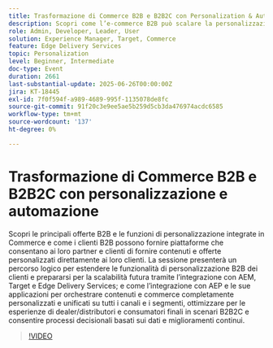 ```yaml
---
title: Trasformazione di Commerce B2B e B2B2C con Personalization & Automation
description: Scopri come l’e-commerce B2B può scalare la personalizzazione utilizzando AEM, Target e AEP per ottimizzare le esperienze B2B2C e promuovere contenuti e offerte unificati e basati sui dati.
role: Admin, Developer, Leader, User
solution: Experience Manager, Target, Commerce
feature: Edge Delivery Services
topic: Personalization
level: Beginner, Intermediate
doc-type: Event
duration: 2661
last-substantial-update: 2025-06-26T00:00:00Z
jira: KT-18445
exl-id: 7f0f594f-a989-4689-995f-1135078de8fc
source-git-commit: 91f20c3e9ee5ae5b259d5cb3da476974acdc6585
workflow-type: tm+mt
source-wordcount: '137'
ht-degree: 0%

---
```


# Trasformazione di Commerce B2B e B2B2C con personalizzazione e automazione

Scopri le principali offerte B2B e le funzioni di personalizzazione integrate in Commerce e come i clienti B2B possono fornire piattaforme che consentano ai loro partner e clienti di fornire contenuti e offerte personalizzati direttamente ai loro clienti. La sessione presenterà un percorso logico per estendere le funzionalità di personalizzazione B2B dei clienti e prepararsi per la scalabilità futura tramite l’integrazione con AEM, Target e Edge Delivery Services; e come l’integrazione con AEP e le sue applicazioni per orchestrare contenuti e commerce completamente personalizzati e unificati su tutti i canali e i segmenti, ottimizzare per le esperienze di dealer/distributori e consumatori finali in scenari B2B2C e consentire processi decisionali basati sui dati e miglioramenti continui.

>[!VIDEO](https://video.tv.adobe.com/v/3464441/?learn=on&enablevpops)
